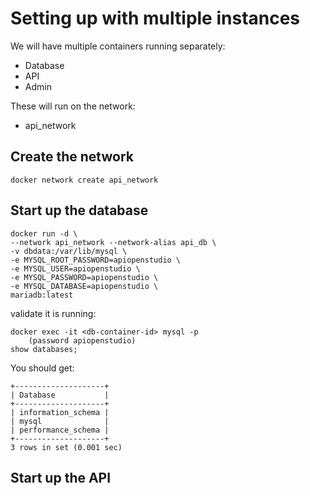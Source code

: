 Setting up with multiple instances
==================================

We will have multiple containers running separately:

* Database
* API
* Admin

These will run on the network:

* api_network

Create the network
------------------

    docker network create api_network

Start up the database
---------------------

    docker run -d \
    --network api_network --network-alias api_db \
    -v dbdata:/var/lib/mysql \
    -e MYSQL_ROOT_PASSWORD=apiopenstudio \
    -e MYSQL_USER=apiopenstudio \
    -e MYSQL_PASSWORD=apiopenstudio \
    -e MYSQL_DATABASE=apiopenstudio \
    mariadb:latest

validate it is running:

    docker exec -it <db-container-id> mysql -p
        (password apiopenstudio)
    show databases;

You should get:

    +--------------------+
    | Database           |
    +--------------------+
    | information_schema |
    | mysql              |
    | performance_schema |
    +--------------------+
    3 rows in set (0.001 sec)

Start up the API
----------------


